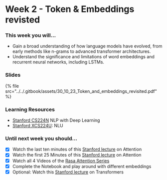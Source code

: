 # Week 2 - Token & Embeddings revisted

### This week you will...

- Gain a broad understanding of how language models have evolved, from early methods like n-grams to advanced transformer architectures.
- Understand the significance and limitations of word embeddings and recurrent neural networks, including LSTMs.

### Slides

{% file src="../../.gitbook/assets/30_10_23_Token_and_embeddings_revisited.pdf" %}

### Learning Resources

- [Stanford CS224N](https://www.youtube.com/watch?v=rmVRLeJRkl4&list=PLoROMvodv4rOSH4v6133s9LFPRHjEmbmJ) NLP with Deep Learning
- [Stanford XCS224U](https://www.youtube.com/watch?v=K_Dh0Sxujuc&list=PLoROMvodv4rOwvldxftJTmoR3kRcWkJBp): NLU

### Until next week you should...

- [x] Watch the last ten minutes of this [Stanford lecture](https://www.youtube.com/watch?v=wzfWHP6SXxY&t=4366s) on Attention
- [x] Watch the first 25 Minutes of this [Stanford lecture](https://www.youtube.com/watch?v=gKD7jPAdbpE&list=PLoROMvodv4rOSH4v6133s9LFPRHjEmbmJ&index=8) on Attention
- [x] Watch all 4 Videos of the [Rasa Attention Series](https://www.youtube.com/watch?v=yGTUuEx3GkA&t=2s)
- [x] Complete the Notebook and play around with different embeddings
- [x] Optional: Watch this [Stanford lecture](https://www.youtube.com/watch?v=ptuGllU5SQQ&list=PLoROMvodv4rOSH4v6133s9LFPRHjEmbmJ&index=9) on Transformers
